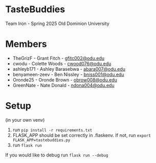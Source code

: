 # TasteBuddies
Team Iron - Spring 2025
Old Dominion University

# Members
  - TheGrizF - Grant Fitch - gfitc002@odu.edu
  - cwodu - Colette Woods - cwood076@odu.edu
  - ashleyb171 - Ashley Barasebwa - abara007@odu.edu
  - benyameen-zeev - Ben Nissley - bniss001@odu.edu
  - Oronde25 - Oronde Brown - obrow008@odu.edu
  - GreenNate - Nate Donald - ndona004@odu.edu

# Setup
(in your own venv)
1. run `pip install -r requirements.txt`
2. FLASK_APP should be set correctly in .flaskenv. If not, run `export FLASK_APP=tastebuddies.py`
3. run `flask run`

If you would like to debug  run `flask run --debug`
